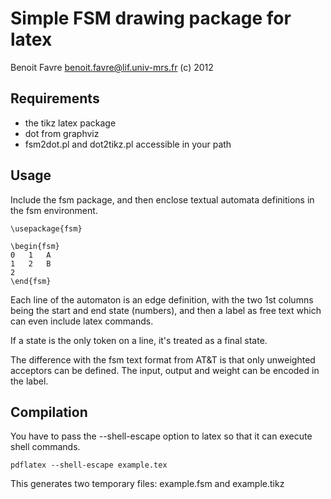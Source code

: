Simple FSM drawing package for latex
====================================

Benoit Favre <benoit.favre@lif.univ-mrs.fr> (c) 2012

Requirements
------------

- the tikz latex package
- dot from graphviz
- fsm2dot.pl and dot2tikz.pl accessible in your path

Usage
-----

Include the fsm package, and then enclose textual automata definitions in the fsm environment.

    \usepackage{fsm}

    \begin{fsm}
    0   1   A
    1   2   B
    2
    \end{fsm}

Each line of the automaton is an edge definition, with the two 1st columns
being the start and end state (numbers), and then a label as free text which
can even include latex commands.

If a state is the only token on a line, it's treated as a final state.

The difference with the fsm text format from AT&T is that only unweighted
acceptors can be defined. The input, output and weight can be encoded in the
label.

Compilation
-----------

You have to pass the --shell-escape option to latex so that it can execute
shell commands.

    pdflatex --shell-escape example.tex

This generates two temporary files: example.fsm and example.tikz

